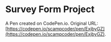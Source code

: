# Survey Form Project

A Pen created on CodePen.io. Original URL: [https://codepen.io/scampcoder/pen/ExjbyGZ](https://codepen.io/scampcoder/pen/ExjbyGZ).


